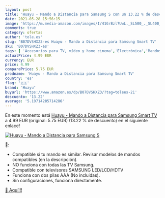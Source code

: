 ```yaml
---
layout: post
title: 'Huayu - Mando a Distancia para Samsung S con un 13.22 % de descuento'
date: 2021-05-28 15:56:15
image: 'https://m.media-amazon.com/images/I/41GrBzl7UwL._SL500_._SL400_.jpg'
comments: true
category: ofertas
author: 'tole.es'
slug: 'B07DVSHXZ3-es Huayu - Mando a Distancia para Samsung Smart TV'
sku: 'B07DVSHXZ3-es'
tags: [ 'Accesorios para TV, vídeo y home cinema','Electrónica','Mandos a distancia','TV, vídeo y home cinema','huayu','smart','tv', ]
actualPrice: 4.99 EUR
currency: EUR
price: 4.99
comparePrice: 5.75 EUR
prodname: 'Huayu - Mando a Distancia para Samsung Smart TV'
country: 'es'
flag: '🇪🇸'
brand: 'Huayu'
buyurl: 'https://www.amazon.es/dp/B07DVSHXZ3/?tag=tolees-21'
descuento: '13.22'
average: '5.10714285714286'
---
```


En este momento está [Huayu - Mando a Distancia para Samsung Smart TV](https://www.amazon.es/dp/B07DVSHXZ3/?tag=tolees-21) a 4.99 EUR (original: 5.75 EUR) (13.22 %  de descuento) en el siguiente enlace!

[![Huayu - Mando a Distancia para Samsung S](https://m.media-amazon.com/images/I/41GrBzl7UwL._SL500_._SL400_.jpg)](https://www.amazon.es/dp/B07DVSHXZ3/?tag=tolees-21)

🔎:

- Compatible si tu mando es similar. Revisar modelos de mandos compatibles (en la descripción).
- NO funciona con todas las TV Samsung.
- Compatible con televisores SAMSUNG LED/LCD/HDTV
- Funciona con dos pilas AAA (No incluidas).
- Sin configuraciones, funciona directamente.

[🛒 Aquí!!!](https://www.amazon.es/dp/B07DVSHXZ3/?tag=tolees-21)

